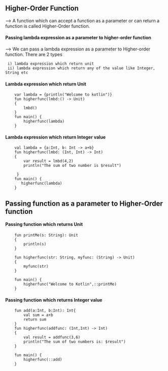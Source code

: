 ## Higher-Order Function

--> A function which can accept a function as a parameter or can return a function is called Higher-Order function.

#### Passing lambda expression as a parameter to higher-order function

--> We can pass a lambda expression as a parameter to Higher-order function. There are 2 types

     i) lambda expression which return unit
     ii) lambda expression which return any of the value like Integer, String etc

#### Lambda expression which return Unit

        var lambda = {println("Welcome to kotlin")}
        fun higherfunc(lmbd:() -> Unit)
        {
            lmbd()
        }
        fun main() {
            higherfunc(lambda)
        }

#### Lambda expression which return Integer value

        val lambda = {a:Int, b: Int -> a+b}
        fun higherfunc(lmbd: (Int, Int) -> Int)
        {
            var result = lmbd(4,2)
        	println("The sum of two number is $result")
            
         }
        fun main() {
           higherfunc(lambda)
        }

## Passing function as a parameter to Higher-Order function

#### Passing function which returns Unit

        fun printMe(s: String): Unit
        {
            println(s)
        }
        
        fun higherfunc(str: String, myfunc: (String) -> Unit)
        {
            myfunc(str)
        }
        
        fun main() {
            higherfunc("Welcome to Kotlin",::printMe)
        }

#### Passing function which returns Integer value

        fun add(a:Int, b:Int): Int{
            val sum = a+b
            return sum
        }
        fun higherfunc(addfunc: (Int,Int) -> Int)
        {
            val result = addfunc(3,6)
            println("The sum of two numbers is: $result")
        }
        
        fun main() {
            higherfunc(::add)
        }
